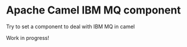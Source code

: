 # Apache Camel IBM MQ component

Try to set a component to deal with IBM MQ in camel

Work in progress!